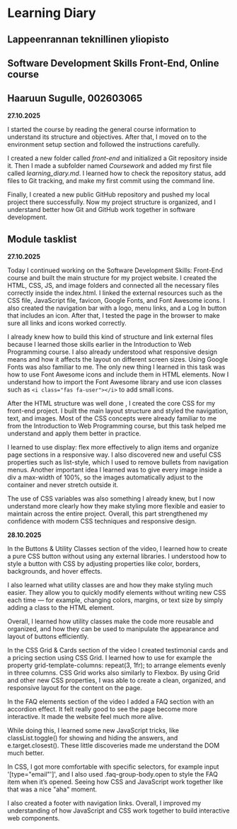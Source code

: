 # Learning Diary
## Lappeenrannan teknillinen yliopisto
## Software Development Skills Front-End, Online course
## Haaruun Sugulle, 002603065

**27.10.2025**

I started the course by reading the general course information to understand its structure and objectives. After that, I moved on to the environment setup section and followed the instructions carefully.

I created a new folder called *front-end* and initialized a Git repository inside it. Then I made a subfolder named *Coursework* and added my first file called *learning_diary.md*. I learned how to check the repository status, add files to Git tracking, and make my first commit using the command line.

Finally, I created a new public GitHub repository and pushed my local project there successfully. Now my project structure is organized, and I understand better how Git and GitHub work together in software development.

## Module tasklist

**27.10.2025**

Today I continued working on the Software Development Skills: Front-End course and built the main structure for my project website. I created the HTML, CSS, JS, and image folders and connected all the necessary files correctly inside the index.html. I linked the external resources such as the CSS file, JavaScript file, favicon, Google Fonts, and Font Awesome icons. I also created the navigation bar with a logo, menu links, and a Log In button that includes an icon. After that, I tested the page in the browser to make sure all links and icons worked correctly.

I already knew how to build this kind of structure and link external files because I learned those skills earlier in the Introduction to Web Programming course. I also already understood what responsive design means and how it affects the layout on different screen sizes. Using Google Fonts was also familiar to me. The only new thing I learned in this task was how to use Font Awesome icons and include them in HTML elements. Now I understand how to import the Font Awesome library and use icon classes such as `<i class="fas fa-user"></i>` to add small icons.

After the HTML structure was well done , I created the core CSS for my front-end project. I built the main layout structure and styled the navigation, text, and images. Most of the CSS concepts were already familiar to me from the Introduction to Web Programming course, but this task helped me understand and apply them better in practice.

I learned to use display: flex more effectively to align items and organize page sections in a responsive way. I also discovered new and useful CSS properties such as list-style, which I used to remove bullets from navigation menus. Another important idea I learned was to give every image inside a div a max-width of 100%, so the images automatically adjust to the container and never stretch outside it.

The use of CSS variables was also something I already knew, but I now understand more clearly how they make styling more flexible and easier to maintain across the entire project. Overall, this part strengthened my confidence with modern CSS techniques and responsive design.

**28.10.2025**

In the Buttons & Utility Classes section of the video, I learned how to create a pure CSS button without using any external libraries. I understood how to style a button with CSS by adjusting properties like color, borders, backgrounds, and hover effects.

I also learned what utility classes are and how they make styling much easier. They allow you to quickly modify elements without writing new CSS each time — for example, changing colors, margins, or text size by simply adding a class to the HTML element.

Overall, I learned how utility classes make the code more reusable and organized, and how they can be used to manipulate the appearance and layout of buttons efficiently.

In the CSS Grid & Cards section of the video I created testimonial cards and a pricing section using CSS Grid. I learned how to use for example the property grid-template-columns: repeat(3, 1fr); to arrange elements evenly in three columns. CSS Grid works also similarly to Flexbox. By using Grid and other new CSS properties, I was able to create a clean, organized, and responsive layout for the content on the page.

In the FAQ elements section of the video I added a FAQ section with an accordion effect. It felt really good to see the page become more interactive. It made the website feel much more alive.

While doing this, I learned some new JavaScript tricks, like classList.toggle() for showing and hiding the answers, and e.target.closest(). These little discoveries made me understand the DOM much better.

In CSS, I got more comfortable with specific selectors, for example input 
'[type="email"']', and I also used .faq-group-body.open to style the FAQ item when it’s opened. Seeing how CSS and JavaScript work together like that was a nice "aha" moment.

I also created a footer with navigation links. Overall, I improved my understanding of how JavaScript and CSS work together to build interactive web components.